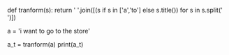 def tranform(s):
  return ' '.join([(s if s in ['a','to'] else s.title()) for s in s.split(' ')])

a = 'i want to go to the store'

a_t = tranform(a)
print(a_t)


